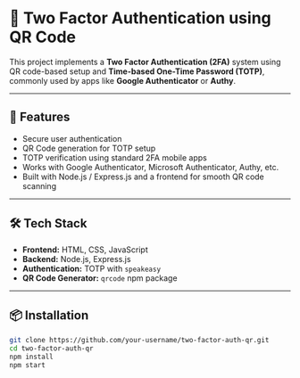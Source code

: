 # 🔐 Two Factor Authentication using QR Code

This project implements a **Two Factor Authentication (2FA)** system using QR code-based setup and **Time-based One-Time Password (TOTP)**, commonly used by apps like **Google Authenticator** or **Authy**.

---

## 🚀 Features

- Secure user authentication
- QR Code generation for TOTP setup
- TOTP verification using standard 2FA mobile apps
- Works with Google Authenticator, Microsoft Authenticator, Authy, etc.
- Built with Node.js / Express.js and a frontend for smooth QR code scanning

---

## 🛠️ Tech Stack

- **Frontend:** HTML, CSS, JavaScript
- **Backend:** Node.js, Express.js
- **Authentication:** TOTP with `speakeasy`
- **QR Code Generator:** `qrcode` npm package

---

## 📦 Installation

```bash
git clone https://github.com/your-username/two-factor-auth-qr.git
cd two-factor-auth-qr
npm install
npm start
